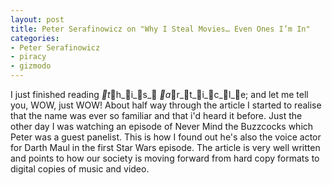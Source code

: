 ```yaml
---
layout: post
title: Peter Serafinowicz on "Why I Steal Movies… Even Ones I’m In"
categories:
- Peter Serafinowicz
- piracy
- gizmodo
---
```

I just finished reading _t_h_i_s_ _a_r_t_i_c_l_e; and let me tell you, WOW, just WOW!
About half way through the article I started to realise that the name was ever
so familiar and that i'd heard it before. Just the other day I was
watching an episode of Never Mind the Buzzcocks which Peter was a guest
panelist. This is how I found out he's also the voice actor for Darth
Maul in the first Star Wars episode.
The article is very well written and points to how our society is moving
forward from hard copy formats to digital copies of music and video.
